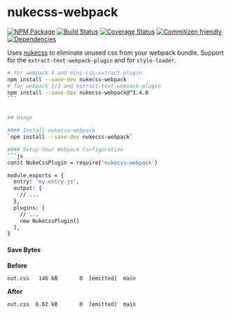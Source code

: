# nukecss-webpack

[![NPM Package](https://badge.fury.io/js/nukecss-webpack.svg)](https://www.npmjs.com/package/nukecss-webpack)
[![Build Status](https://travis-ci.org/patrickhulce/nukecss-webpack.svg?branch=master)](https://travis-ci.org/patrickhulce/nukecss-webpack)
[![Coverage Status](https://coveralls.io/repos/github/patrickhulce/nukecss-webpack/badge.svg?branch=master)](https://coveralls.io/github/patrickhulce/nukecss-webpack?branch=master)
[![Commitizen friendly](https://img.shields.io/badge/commitizen-friendly-brightgreen.svg)](http://commitizen.github.io/cz-cli/)
[![Dependencies](https://david-dm.org/patrickhulce/nukecss-webpack.svg)](https://david-dm.org/patrickhulce/nukecss-webpack)

Uses [nukecss](https://github.com/patrickhulce/nukecss) to eliminate unused css from your webpack bundle. Support for the `extract-text-webpack-plugin` and for `style-loader`.

````bash
# for webpack 4 and mini-css-extract-plugin
npm install --save-dev nukecss-webpack
# for webpack 2/3 and extract-text-webpack-plugin
npm install --save-dev nukecss-webpack@^1.4.0
```


## Usage

#### Install nukecss-webpack
`npm install --save-dev nukecss-webpack`

#### Setup Your Webpack Configuration
```js
const NukeCssPlugin = require('nukecss-webpack')

module.exports = {
  entry: 'my-entry.js',
  output: {
    // ...
  },
  plugins: [
    // ...
    new NukecssPlugin()
  ],
}
````

#### Save Bytes

**Before**

```
out.css   146 kB       0  [emitted]  main
```

**After**

```
out.css  6.82 kB       0  [emitted]  main
```
